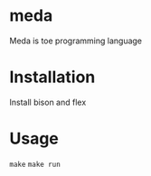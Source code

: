 # meda
Meda is toe programming language


# Installation

Install bison and flex

# Usage

`make`
`make run`
